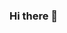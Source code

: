 ### Hi there 👋

<!--
**Samir84753/Samir84753** is a ✨ _special_ ✨ repository because its `README.md` (this file) appears on your GitHub profile.

![Samir's github stats](https://github-readme-stats.vercel.app/api?username=Samir84753&show_icons=true&theme=tokyonight)
Here are some ideas to get you started:


- 🔭 I’m currently working on ...
- 🌱 I’m currently learning ...
- 👯 I’m looking to collaborate on ...
- 🤔 I’m looking for help with ...
- 💬 Ask me about ...
- 📫 How to reach me: ...
- 😄 Pronouns: ...
- ⚡ Fun fact: ...
-->
